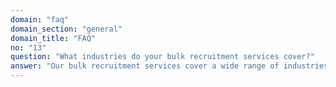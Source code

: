 ```yaml
---
domain: "faq"
domain_section: "general"
domain_title: "FAQ"
no: "13"
question: "What industries do your bulk recruitment services cover?"
answer: "Our bulk recruitment services cover a wide range of industries, including engineering, construction, information technology, telecommunication, healthcare, finance, and many more."
---
```

